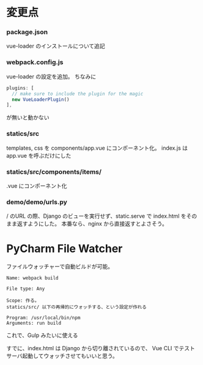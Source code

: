 # 変更点

### package.json
vue-loader のインストールについて追記

### webpack.config.js
vue-loader の設定を追加。
ちなみに
```javascript
plugins: [
  // make sure to include the plugin for the magic
  new VueLoaderPlugin()
],
```
が無いと動かない

### statics/src
templates, css を components/app.vue にコンポーネント化。
index.js は app.vue を呼ぶだけにした

### statics/src/components/items/
.vue にコンポーネント化

### demo/demo/urls.py
/ のURL の際、Django のビューを実行せず、static.serve で index.html をそのまま返すようにした。
本番なら、nginx から直接返すとよさそう。

# PyCharm File Watcher
ファイルウォッチャーで自動ビルドが可能。
```
Name: webpack build

File type: Any

Scope: 作る。
statics/src/ 以下の再帰的にウォッチする、という設定が作れる

Program: /usr/local/bin/npm
Arguments: run build
```
これで、Gulp みたいに使える

すでに、index.html は Django から切り離されているので、
Vue CLI でテストサーバ起動してウォッチさせてもいいと思う。